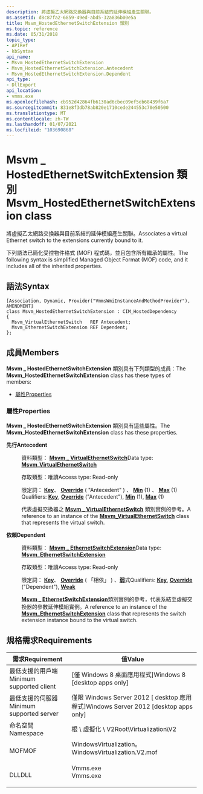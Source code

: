```yaml
---
description: 將虛擬乙太網路交換器與目前系結的延伸模組產生關聯。
ms.assetid: d8c87fa2-6859-49ed-abd5-32a836b00e5a
title: Msvm_HostedEthernetSwitchExtension 類別
ms.topic: reference
ms.date: 05/31/2018
topic_type:
- APIRef
- kbSyntax
api_name:
- Msvm_HostedEthernetSwitchExtension
- Msvm_HostedEthernetSwitchExtension.Antecedent
- Msvm_HostedEthernetSwitchExtension.Dependent
api_type:
- DllExport
api_location:
- vmms.exe
ms.openlocfilehash: cb952d42864fb6130ad6cbec09ef5eb68439f6a7
ms.sourcegitcommit: 831e8f3db78ab820e1710cede244553c70e50500
ms.translationtype: MT
ms.contentlocale: zh-TW
ms.lasthandoff: 01/07/2021
ms.locfileid: "103690868"
---
```

# <a name="msvm_hostedethernetswitchextension-class"></a><span data-ttu-id="780f9-103">Msvm \_ HostedEthernetSwitchExtension 類別</span><span class="sxs-lookup"><span data-stu-id="780f9-103">Msvm\_HostedEthernetSwitchExtension class</span></span>

<span data-ttu-id="780f9-104">將虛擬乙太網路交換器與目前系結的延伸模組產生關聯。</span><span class="sxs-lookup"><span data-stu-id="780f9-104">Associates a virtual Ethernet switch to the extensions currently bound to it.</span></span>

<span data-ttu-id="780f9-105">下列語法已簡化受控物件格式 (MOF) 程式碼，並且包含所有繼承的屬性。</span><span class="sxs-lookup"><span data-stu-id="780f9-105">The following syntax is simplified Managed Object Format (MOF) code, and it includes all of the inherited properties.</span></span>

## <a name="syntax"></a><span data-ttu-id="780f9-106">語法</span><span class="sxs-lookup"><span data-stu-id="780f9-106">Syntax</span></span>

``` syntax
[Association, Dynamic, Provider("VmmsWmiInstanceAndMethodProvider"), AMENDMENT]
class Msvm_HostedEthernetSwitchExtension : CIM_HostedDependency
{
  Msvm_VirtualEthernetSwitch   REF Antecedent;
  Msvm_EthernetSwitchExtension REF Dependent;
};
```

## <a name="members"></a><span data-ttu-id="780f9-107">成員</span><span class="sxs-lookup"><span data-stu-id="780f9-107">Members</span></span>

<span data-ttu-id="780f9-108">**Msvm \_ HostedEthernetSwitchExtension** 類別具有下列類型的成員：</span><span class="sxs-lookup"><span data-stu-id="780f9-108">The **Msvm\_HostedEthernetSwitchExtension** class has these types of members:</span></span>

-   [<span data-ttu-id="780f9-109">屬性</span><span class="sxs-lookup"><span data-stu-id="780f9-109">Properties</span></span>](#properties)

### <a name="properties"></a><span data-ttu-id="780f9-110">屬性</span><span class="sxs-lookup"><span data-stu-id="780f9-110">Properties</span></span>

<span data-ttu-id="780f9-111">**Msvm \_ HostedEthernetSwitchExtension** 類別具有這些屬性。</span><span class="sxs-lookup"><span data-stu-id="780f9-111">The **Msvm\_HostedEthernetSwitchExtension** class has these properties.</span></span>

<dl> <dt>

<span data-ttu-id="780f9-112">**先行**</span><span class="sxs-lookup"><span data-stu-id="780f9-112">**Antecedent**</span></span>
</dt> <dd> <dl> <dt>

<span data-ttu-id="780f9-113">資料類型： **[ **Msvm \_ VirtualEthernetSwitch**](msvm-virtualethernetswitch.md)**</span><span class="sxs-lookup"><span data-stu-id="780f9-113">Data type: **[**Msvm\_VirtualEthernetSwitch**](msvm-virtualethernetswitch.md)**</span></span>
</dt> <dt>

<span data-ttu-id="780f9-114">存取類型：唯讀</span><span class="sxs-lookup"><span data-stu-id="780f9-114">Access type: Read-only</span></span>
</dt> <dt>

<span data-ttu-id="780f9-115">限定詞： [**Key**](/windows/desktop/WmiSdk/key-qualifier)、 [**Override**](/windows/desktop/WmiSdk/standard-qualifiers) ( "Antecedent" ) 、 [**Min**](/windows/desktop/WmiSdk/standard-qualifiers) (1) 、 [**Max**](/windows/desktop/WmiSdk/standard-qualifiers) (1) </span><span class="sxs-lookup"><span data-stu-id="780f9-115">Qualifiers: [**Key**](/windows/desktop/WmiSdk/key-qualifier), [**Override**](/windows/desktop/WmiSdk/standard-qualifiers) ("Antecedent"), [**Min**](/windows/desktop/WmiSdk/standard-qualifiers) (1), [**Max**](/windows/desktop/WmiSdk/standard-qualifiers) (1)</span></span>
</dt> </dl>

<span data-ttu-id="780f9-116">代表虛擬交換器之 [**Msvm \_ VirtualEthernetSwitch**](msvm-virtualethernetswitch.md) 類別實例的參考。</span><span class="sxs-lookup"><span data-stu-id="780f9-116">A reference to an instance of the [**Msvm\_VirtualEthernetSwitch**](msvm-virtualethernetswitch.md) class that represents the virtual switch.</span></span>

</dd> <dt>

<span data-ttu-id="780f9-117">**依賴**</span><span class="sxs-lookup"><span data-stu-id="780f9-117">**Dependent**</span></span>
</dt> <dd> <dl> <dt>

<span data-ttu-id="780f9-118">資料類型： **[ **Msvm \_ EthernetSwitchExtension**](msvm-ethernetswitchextension.md)**</span><span class="sxs-lookup"><span data-stu-id="780f9-118">Data type: **[**Msvm\_EthernetSwitchExtension**](msvm-ethernetswitchextension.md)**</span></span>
</dt> <dt>

<span data-ttu-id="780f9-119">存取類型：唯讀</span><span class="sxs-lookup"><span data-stu-id="780f9-119">Access type: Read-only</span></span>
</dt> <dt>

<span data-ttu-id="780f9-120">限定詞： [**Key**](/windows/desktop/WmiSdk/key-qualifier)、 [**Override**](/windows/desktop/WmiSdk/standard-qualifiers) ( 「相依」 ) 、[**弱**](/windows/desktop/WmiSdk/standard-qualifiers)式</span><span class="sxs-lookup"><span data-stu-id="780f9-120">Qualifiers: [**Key**](/windows/desktop/WmiSdk/key-qualifier), [**Override**](/windows/desktop/WmiSdk/standard-qualifiers) ("Dependent"), [**Weak**](/windows/desktop/WmiSdk/standard-qualifiers)</span></span>
</dt> </dl>

<span data-ttu-id="780f9-121">[**Msvm \_ EthernetSwitchExtension**](msvm-ethernetswitchextension.md)類別實例的參考，代表系結至虛擬交換器的參數延伸模組實例。</span><span class="sxs-lookup"><span data-stu-id="780f9-121">A reference to an instance of the [**Msvm\_EthernetSwitchExtension**](msvm-ethernetswitchextension.md) class that represents the switch extension instance bound to the virtual switch.</span></span>

</dd> </dl>

## <a name="requirements"></a><span data-ttu-id="780f9-122">規格需求</span><span class="sxs-lookup"><span data-stu-id="780f9-122">Requirements</span></span>



| <span data-ttu-id="780f9-123">需求</span><span class="sxs-lookup"><span data-stu-id="780f9-123">Requirement</span></span> | <span data-ttu-id="780f9-124">值</span><span class="sxs-lookup"><span data-stu-id="780f9-124">Value</span></span> |
|-------------------------------------|---------------------------------------------------------------------------------------------------------|
| <span data-ttu-id="780f9-125">最低支援的用戶端</span><span class="sxs-lookup"><span data-stu-id="780f9-125">Minimum supported client</span></span><br/> | <span data-ttu-id="780f9-126">\[僅 Windows 8 桌面應用程式\]</span><span class="sxs-lookup"><span data-stu-id="780f9-126">Windows 8 \[desktop apps only\]</span></span><br/>                                                              |
| <span data-ttu-id="780f9-127">最低支援的伺服器</span><span class="sxs-lookup"><span data-stu-id="780f9-127">Minimum supported server</span></span><br/> | <span data-ttu-id="780f9-128">僅限 Windows Server 2012 \[ desktop 應用程式\]</span><span class="sxs-lookup"><span data-stu-id="780f9-128">Windows Server 2012 \[desktop apps only\]</span></span><br/>                                                    |
| <span data-ttu-id="780f9-129">命名空間</span><span class="sxs-lookup"><span data-stu-id="780f9-129">Namespace</span></span><br/>                | <span data-ttu-id="780f9-130">根 \\ 虛擬化 \\ V2</span><span class="sxs-lookup"><span data-stu-id="780f9-130">Root\\Virtualization\\V2</span></span><br/>                                                                     |
| <span data-ttu-id="780f9-131">MOF</span><span class="sxs-lookup"><span data-stu-id="780f9-131">MOF</span></span><br/>                      | <dl> <span data-ttu-id="780f9-132"><dt>WindowsVirtualization。</dt></span><span class="sxs-lookup"><span data-stu-id="780f9-132"><dt>WindowsVirtualization.V2.mof</dt></span></span> </dl> |
| <span data-ttu-id="780f9-133">DLL</span><span class="sxs-lookup"><span data-stu-id="780f9-133">DLL</span></span><br/>                      | <dl> <span data-ttu-id="780f9-134"><dt>Vmms.exe</dt></span><span class="sxs-lookup"><span data-stu-id="780f9-134"><dt>Vmms.exe</dt></span></span> </dl>                     |



 


